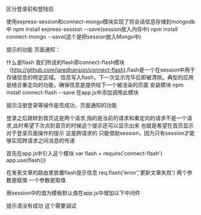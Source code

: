 区分登录前和登陆后

使用express-session和connect-mongo模块实现了将会话信息存储到mongodb中
npm install express-session --save(session放入内存中)
npm install connect-mongo --save(这个是把session放入Mongo中)

提示的功能  页面通知：

什么是flash
我们所说的flash即connect-flash模块（http://github.com/jaredhanson/connect-flash),flash是一个在session中用于存储信息的特定区域。
信息写入flash，下一次显示完毕后即被清除。典型的应用是结合重定向的功能，确保信息是提供给下一个被渲染的页面
安装模块
npm install connect-flash --save
在app.js中添加调用此模块

提示注册登录等操作是否成功，页面通知的功能

登录之后跳转到首页这是两个请求,指的是当前的请求和重定向的请求不是一个请求,此时希望下次点到首页的时候这个提示还可以显示出来
也就是希望在首页显示  对于登录页面操作的提示  这是跨请求的
只能借助session，因为只有session才能够实现跨请求之间消息的传递

首先在app.js中引入这个模块
var flash = require('connect-flash')
app.use(flash())

在发表文章的路由里放置flash提示信息
req.flash('error','更新文章失败')
两个参数是赋值
一个参数是取值

用session中的值为模板默认值在app.js中增加以下中间件


提示语没有成功  这个需要调试

















